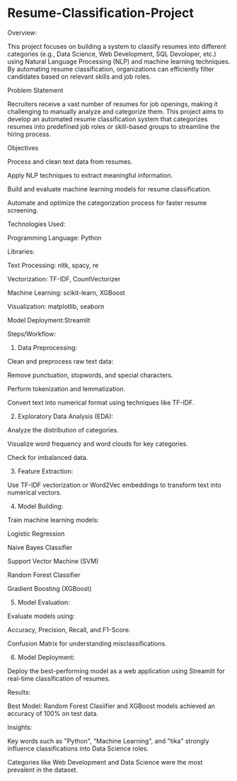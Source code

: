 # Resume-Classification-Project
Overview:

This project focuses on building a system to classify resumes into different categories (e.g., Data Science, Web Development, SQL Devoloper, etc.) using Natural Language Processing (NLP) and machine learning techniques. By automating resume classification, organizations can efficiently filter candidates based on relevant skills and job roles.

Problem Statement

Recruiters receive a vast number of resumes for job openings, making it challenging to manually analyze and categorize them. This project aims to develop an automated resume classification system that categorizes resumes into predefined job roles or skill-based groups to streamline the hiring process.

Objectives

Process and clean text data from resumes.

Apply NLP techniques to extract meaningful information.

Build and evaluate machine learning models for resume classification.

Automate and optimize the categorization process for faster resume screening.


Technologies Used:

Programming Language: Python

Libraries:

Text Processing: nltk, spacy, re

Vectorization: TF-IDF, CountVectorizer

Machine Learning: scikit-learn, XGBoost

Visualization: matplotlib, seaborn

Model Deployment:Streamlit



Steps/Workflow:

1. Data Preprocessing:

Clean and preprocess raw text data:

Remove punctuation, stopwords, and special characters.

Perform tokenization and lemmatization.

Convert text into numerical format using techniques like TF-IDF.


2. Exploratory Data Analysis (EDA):

Analyze the distribution of categories.

Visualize word frequency and word clouds for key categories.

Check for imbalanced data.


3. Feature Extraction:

Use TF-IDF vectorization or Word2Vec embeddings to transform text into numerical vectors.


4. Model Building:

Train machine learning models:

Logistic Regression

Naive Bayes Classifier

Support Vector Machine (SVM)

Random Forest Classifier

Gradient Boosting (XGBoost)


5. Model Evaluation:

Evaluate models using:

Accuracy, Precision, Recall, and F1-Score.

Confusion Matrix for understanding misclassifications.


6. Model Deployment:

Deploy the best-performing model as a web application using Streamlit for real-time classification of resumes.


Results:

Best Model: Random Forest Clasiifier and XGBoost models achieved an accuracy of 100% on test data.

Insights:

Key words such as "Python", "Machine Learning", and "tika" strongly influence classifications into Data Science roles.

Categories like Web Development and Data Science were the most prevalent in the dataset.





